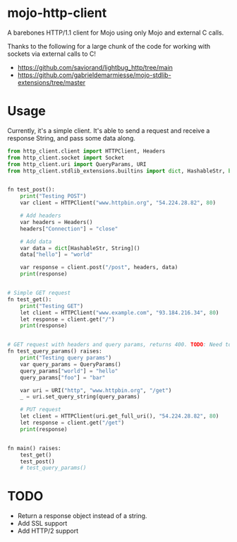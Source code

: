 # mojo-http-client

A barebones HTTP/1.1 client for Mojo using only Mojo and external C calls.

Thanks to the following for a large chunk of the code for working with sockets via external calls to C!

- https://github.com/saviorand/lightbug_http/tree/main
- https://github.com/gabrieldemarmiesse/mojo-stdlib-extensions/tree/master

# Usage
Currently, it's a simple client. It's able to send a request and receive a response String, and pass some data along.


```python
from http_client.client import HTTPClient, Headers
from http_client.socket import Socket
from http_client.uri import QueryParams, URI
from http_client.stdlib_extensions.builtins import dict, HashableStr, bytes


fn test_post():
    print("Testing POST")
    var client = HTTPClient("www.httpbin.org", "54.224.28.82", 80)

    # Add headers
    var headers = Headers()
    headers["Connection"] = "close"

    # Add data
    var data = dict[HashableStr, String]()
    data["hello"] = "world"

    var response = client.post("/post", headers, data)
    print(response)


# Simple GET request
fn test_get():
    print("Testing GET")
    let client = HTTPClient("www.example.com", "93.184.216.34", 80)
    let response = client.get("/")
    print(response)


# GET request with headers and query params, returns 400. TODO: Need to fix this, not working atm, returns a 400
fn test_query_params() raises:
    print("Testing query params")
    var query_params = QueryParams()
    query_params["world"] = "hello"
    query_params["foo"] = "bar"

    var uri = URI("http", "www.httpbin.org", "/get")
    _ = uri.set_query_string(query_params)

    # PUT request
    let client = HTTPClient(uri.get_full_uri(), "54.224.28.82", 80)
    let response = client.get("/get")
    print(response)


fn main() raises:
    test_get()
    test_post()
    # test_query_params()
```

# TODO
- Return a response object instead of a string. 
- Add SSL support
- Add HTTP/2 support
